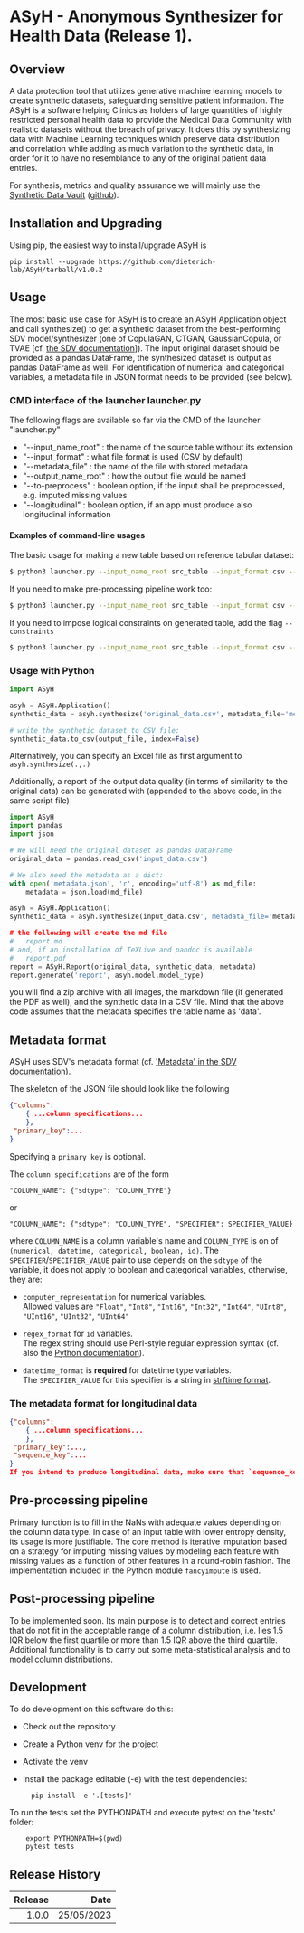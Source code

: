 # ASyH - Anonymous Synthesizer for Health Data (Release 1).

## Overview


A data protection tool that utilizes generative machine learning models to create synthetic datasets, safeguarding sensitive patient information.
The ASyH is a software helping Clinics as holders of large quantities of highly restricted personal health data to provide the Medical Data Community with realistic datasets without the breach of privacy.  It does this by synthesizing data with Machine Learning techniques which preserve data distribution and correlation while adding as much variation to the synthetic data, in order for it to have no resemblance to any of the original patient data entries.

For synthesis, metrics and quality assurance we will mainly use the [Synthetic Data Vault](https://sdv.dev) ([github](https://github.com/sdv-dev/SDV)).

## Installation and Upgrading

Using pip, the easiest way to install/upgrade ASyH is

    pip install --upgrade https://github.com/dieterich-lab/ASyH/tarball/v1.0.2

## Usage

The most basic use case for ASyH is to create an ASyH Application object and call synthesize() to get a synthetic dataset from the best-performing SDV model/synthesizer (one of CopulaGAN, CTGAN, GaussianCopula, or TVAE [cf. [the SDV documentation](https://docs.sdv.dev/sdv/single-table-data/modeling/synthesizers)]).  The input original dataset should be provided as a pandas DataFrame, the synthesized dataset is output as pandas DataFrame as well.  For identification of numerical and categorical variables, a metadata file in JSON format needs to be provided (see below).


### CMD interface of the launcher launcher.py
The following flags are available so far via the CMD of the launcher "launcher.py"
- "--input_name_root" : the name of the source table without its extension
- "--input_format" : what file format is used (CSV by default)
- "--metadata_file" : the name of the file with stored metadata
- "--output_name_root" : how the output file would be named
- "--to-preprocess" : boolean option, if the input shall be preprocessed, e.g. imputed missing values
- "--longitudinal" : boolean option, if an app must produce also longitudinal information

#### Examples of command-line usages
The basic usage for making a new table based on reference tabular dataset:
```bash
$ python3 launcher.py --input_name_root src_table --input_format csv --metadata_file metadata_table.json --output_name_root new_table
```
If you need to make pre-processing pipeline work too:
```bash
$ python3 launcher.py --input_name_root src_table --input_format csv --metadata_file metadata_table.json --output_name_root new_table --preprocess
```

If you need to impose logical constraints on generated table, add the flag `--constraints`
```bash
$ python3 launcher.py --input_name_root src_table --input_format csv --metadata_file metadata_table.json --output_name_root new_table --constraints
```

### Usage with Python
```python
import ASyH

asyh = ASyH.Application()
synthetic_data = asyh.synthesize('original_data.csv', metadata_file='metadata.json')

# write the synthetic dataset to CSV file:
synthetic_data.to_csv(output_file, index=False)
```
Alternatively, you can specify an Excel file as first argument to `asyh.synthesize(.,.)`

Additionally, a report of the output data quality (in terms of similarity to the original data) can be generated with (appended to the above code, in the same script file)

```python
import ASyH
import pandas
import json

# We will need the original dataset as pandas DataFrame
original_data = pandas.read_csv('input_data.csv')

# We also need the metadata as a dict:
with open('metadata.json', 'r', encoding='utf-8') as md_file:
    metadata = json.load(md_file)

asyh = ASyH.Application()
synthetic_data = asyh.synthesize(input_data.csv', metadata_file='metadata.json')

# the following will create the md file
#   report.md
# and, if an installation of TeXLive and pandoc is available
#   report.pdf
report = ASyH.Report(original_data, synthetic_data, metadata)
report.generate('report', asyh.model.model_type)
```

you will find a zip archive with all images, the markdown file (if generated the PDF as well), and the synthetic data in a CSV file.  Mind that the above code assumes that the metadata specifies the table name as 'data'.

## Metadata format

ASyH uses SDV's metadata format (cf. ['Metadata' in the SDV documentation](https://docs.sdv.dev/sdv/reference/metadata-spec/single-table-metadata-json)).

The skeleton of the JSON file should look like the following
```JSON
{"columns":
    { ...column specifications...
    },
 "primary_key":...
}
```
Specifying a `primary_key` is optional.

The `column specifications` are of the form

    "COLUMN_NAME": {"sdtype": "COLUMN_TYPE"}

or

    "COLUMN_NAME": {"sdtype": "COLUMN_TYPE", "SPECIFIER": SPECIFIER_VALUE}

where `COLUMN_NAME` is a column variable's name and `COLUMN_TYPE` is on of `(numerical, datetime, categorical, boolean, id)`.  The `SPECIFIER`/`SPECIFIER_VALUE` pair to use depends on the `sdtype` of the variable, it does not apply to boolean and categorical variables, otherwise, they are:

* `computer_representation` for numerical variables.  
Allowed values are `"Float"`, `"Int8"`, `"Int16"`, `"Int32"`, `"Int64"`, `"UInt8"`, `"UInt16"`, `"UInt32"`, `"UInt64"`

* `regex_format` for `id` variables.  
The regex string should use Perl-style regular expression syntax (cf. also the [Python documentation](https://docs.python.org/3/library/re.html)).

* `datetime_format` is **required** for datetime type variables.  
The `SPECIFIER_VALUE` for this specifier is a string in [strftime format](https://docs.python.org/3/library/datetime.html#strftime-and-strptime-format-codes).

### The metadata format for longitudinal data
```JSON
{"columns":
    { ...column specifications...
    },
 "primary_key":...,
 "sequence_key":...
}
If you intend to produce longitudinal data, make sure that `sequence_key` is included in json file
```


## Pre-processing pipeline
Primary function is to fill in the NaNs with adequate values depending on the
column data type.  In case of an input table with lower entropy density, its
usage is more justifiable.  The core method is iterative imputation based on a
strategy for imputing missing values by modeling each feature with missing
values as a function of other features in a round-robin fashion.  The
implementation included in the Python module `fancyimpute` is used.


## Post-processing pipeline
To be implemented soon. Its main purpose is to detect and correct entries that do not
fit in the acceptable range of a column distribution, i.e. lies 1.5 IQR below
the first quartile or more than 1.5 IQR above the third quartile.  Additional
functionality is to carry out some meta-statistical analysis and to model
column distributions.


## Development

To do development on this software do this:

* Check out the repository
* Create a Python venv for the project
* Activate the venv
* Install the package editable (-e) with the test dependencies:

        pip install -e '.[tests]'

To run the tests set the PYTHONPATH and execute pytest on the 'tests' folder:

        export PYTHONPATH=$(pwd)
        pytest tests

## Release History
| Release | Date |
| ---: | ---: |
|1.0.0| 25/05/2023|
